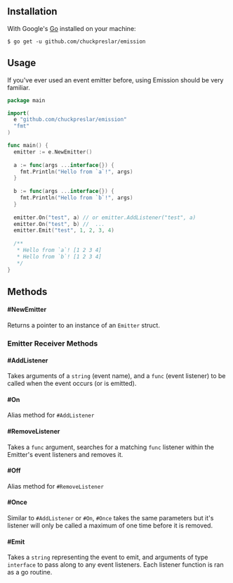 ## Installation

With Google's [Go](http://www.golang.org) installed on your machine:

    $ go get -u github.com/chuckpreslar/emission

## Usage

If you've ever used an event emitter before, using Emission should be very familiar.

```go
package main

import(
  e "github.com/chuckpreslar/emission"
  "fmt"
)

func main() {
  emitter := e.NewEmitter()
  
  a := func(args ...interface{}) {
    fmt.Println("Hello from `a`!", args)
  }
  
  b := func(args ...interface{}) {
    fmt.Println("Hello from `b`!", args)
  }
  
  emitter.On("test", a) // or emitter.AddListener("test", a)
  emitter.On("test", b) //  ...
  emitter.Emit("test", 1, 2, 3, 4)
  
  /**
   * Hello from `a`! [1 2 3 4]
   * Hello from `b`! [1 2 3 4]
   */
}
```

## Methods


#### #NewEmitter

Returns a pointer to an instance of an `Emitter` struct.

### Emitter Receiver Methods

#### #AddListener

Takes arguments of a `string` (event name), and a `func` (event listener) to be called when the event occurs (or is emitted).

#### #On

Alias method for `#AddListener`

#### #RemoveListener

Takes a `func` argument, searches for a matching `func` listener within the Emitter's event listeners and removes it.

#### #Off

Alias method for `#RemoveListener`

#### #Once

Similar to `#AddListener` or `#On`, `#Once` takes the same parameters but it's listener will only be called a maximum of one time before it is removed.

#### #Emit

Takes a `string` representing the event to emit, and arguments of type `interface` to pass along to any event listeners.  Each listener function is ran as a go routine.
